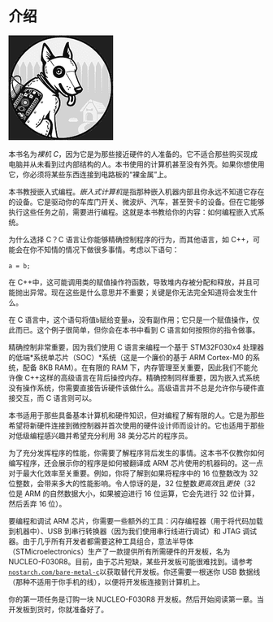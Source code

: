 # 介绍

![](img/chapterart.png)

本书名为*裸机 C*，因为它是为那些接近硬件的人准备的。它不适合那些购买现成电脑并从未看到过内部结构的人。本书使用的计算机甚至没有外壳。如果你想使用它，你必须将某些东西连接到电路板的“裸金属”上。

本书教授嵌入式编程。*嵌入式计算机*是指那种嵌入机器内部且你永远不知道它存在的设备。它是驱动你的车库门开关、微波炉、汽车，甚至贺卡的设备。但在它能够执行这些任务之前，需要进行编程。这就是本书教给你的内容：如何编程嵌入式系统。

为什么选择 C？C 语言让你能够精确控制程序的行为，而其他语言，如 C++，可能会在你不知情的情况下做很多事情。考虑以下语句：

```
a = b;
```

在 C++中，这可能调用类的赋值操作符函数，导致堆内存被分配和释放，并且可能抛出异常。现在这些是什么意思并不重要；关键是你无法完全知道将会发生什么。

在 C 语言中，这个语句将值`b`赋给变量`a`，没有副作用；它只是一个赋值操作，仅此而已。这个例子很简单，但你会在本书中看到 C 语言如何按照你的指令做事。

精确控制非常重要，因为我们使用 C 语言来编程一个基于 STM32F030x4 处理器的低端*系统单芯片（SOC）*系统（这是一个廉价的基于 ARM Cortex-M0 的系统，配备 8KB RAM）。在有限的 RAM 下，内存管理至关重要，因此我们不能允许像 C++这样的高级语言在背后操控内存。精确控制同样重要，因为嵌入式系统没有操作系统，你需要直接告诉硬件该做什么。高级语言并不总是允许你与硬件直接交互，而 C 语言则可以。

本书适用于那些具备基本计算机和硬件知识，但对编程了解有限的人。它是为那些希望将新硬件连接到微控制器并首次使用的硬件设计师而设计的。它也适用于那些对低级编程感兴趣并希望充分利用 38 美分芯片的程序员。

为了充分发挥程序的性能，你需要了解程序背后发生的事情。这本书不仅教你如何编写程序，还会展示你的程序是如何被翻译成 ARM 芯片使用的机器码的。这一点对于最大化效率至关重要。例如，你将了解到如果将程序中的 16 位整数改为 32 位整数，会带来多大的性能影响。令人惊讶的是，32 位整数*更高效*且*更快*（32 位是 ARM 的自然数据大小，如果被迫进行 16 位运算，它会先进行 32 位计算，然后丢弃 16 位）。

要编程和调试 ARM 芯片，你需要一些额外的工具：闪存编程器（用于将代码加载到机器中）、USB 到串行转换器（因为我们使用串行线进行调试）和 JTAG 调试器。由于几乎所有开发者都需要这种工具组合，意法半导体（STMicroelectronics）生产了一款提供所有所需硬件的开发板，名为 NUCLEO-F030R8。目前，由于芯片短缺，某些开发板可能很难找到。请参考[`nostarch.com/bare-metal-c`](https://nostarch.com/bare-metal-c)以获取替代开发板。你还需要一根迷你 USB 数据线（那种不适用于你手机的线），以便将开发板连接到计算机上。

你的第一项任务是订购一块 NUCLEO-F030R8 开发板。然后开始阅读第一章。当开发板到货时，你就准备好了。
